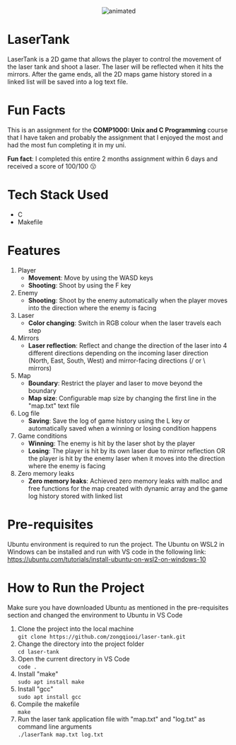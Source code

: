 <p align="center">
  <img src="https://github.com/zongqiooi/laser-tank/assets/95561298/e0d83e60-406d-49d5-a04b-10d4f088ca66" alt="animated" />
</p>

# LaserTank
LaserTank is a 2D game that allows the player to control the movement of the laser tank and shoot a laser. The laser will be reflected when it hits the mirrors. After the game ends, all the 2D maps game history stored in a linked list will be saved into a log text file. 

# Fun Facts 
This is an assignment for the <strong>COMP1000: Unix and C Programming</strong> course that I have taken and probably the assignment that I enjoyed the most and had the most fun completing it in my uni. 

<strong>Fun fact</strong>: I completed this entire 2 months assignment within 6 days and received a score of 100/100 😗

# Tech Stack Used
- C
- Makefile 

# Features  
1) Player
    * **Movement**: Move by using the WASD keys 
    * **Shooting**: Shoot by using the F key 
2) Enemy
    * **Shooting**: Shoot by the enemy automatically when the player moves into the direction where the enemy is facing
3) Laser
    * **Color changing**: Switch in RGB colour when the laser travels each step
4) Mirrors
    * **Laser reflection**: Reflect and change the direction of the laser into 4 different directions depending on the incoming laser direction (North, East, South, West) and mirror-facing directions (/ or \ mirrors)
5) Map
    * **Boundary**: Restrict the player and laser to move beyond the boundary
    * **Map size**: Configurable map size by changing the first line in the "map.txt" text file
6) Log file
    * **Saving**: Save the log of game history using the L key or automatically saved when a winning or losing condition happens
7) Game conditions
    * **Winning**: The enemy is hit by the laser shot by the player
    * **Losing**: The player is hit by its own laser due to mirror reflection OR the player is hit by the enemy laser when it moves into the direction where the enemy is facing
8) Zero memory leaks
    * **Zero memory leaks**: Achieved zero memory leaks with malloc and free functions for the map created with dynamic array and the game log history stored with linked list
   
# Pre-requisites 
Ubuntu environment is required to run the project. The Ubuntu on WSL2 in Windows can be installed and run with VS code in the following link: https://ubuntu.com/tutorials/install-ubuntu-on-wsl2-on-windows-10

# How to Run the Project 
Make sure you have downloaded Ubuntu as mentioned in the pre-requisites section and changed the environment to Ubuntu in VS Code     

1. Clone the project into the local machine   
`git clone https://github.com/zongqiooi/laser-tank.git`
2. Change the directory into the project folder    
`cd laser-tank`
3. Open the current directory in VS Code       
`code .` 
4. Install "make"        
`sudo apt install make`
5. Install "gcc"         
`sudo apt install gcc`
6. Compile the makefile        
`make`
7. Run the laser tank application file with "map.txt" and "log.txt" as command line arguments         
`./laserTank map.txt log.txt`

